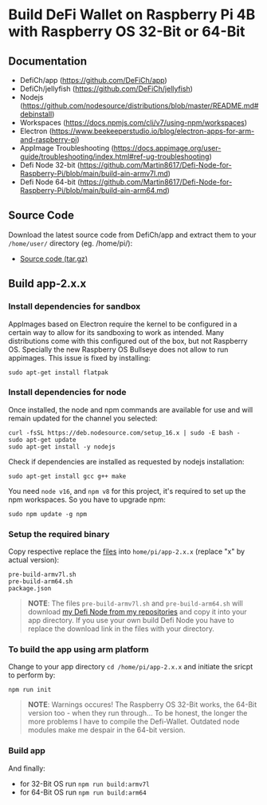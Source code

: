 # Build DeFi Wallet on Raspberry Pi 4B with Raspberry OS 32-Bit or 64-Bit


## Documentation
- DefiCh/app (https://github.com/DeFiCh/app)
- DefiCh/jellyfish (https://github.com/DeFiCh/jellyfish)
- Nodejs (https://github.com/nodesource/distributions/blob/master/README.md#debinstall)
- Workspaces (https://docs.npmjs.com/cli/v7/using-npm/workspaces)
- Electron (https://www.beekeeperstudio.io/blog/electron-apps-for-arm-and-raspberry-pi)
- AppImage Troubleshooting (https://docs.appimage.org/user-guide/troubleshooting/index.html#ref-ug-troubleshooting)
- Defi Node 32-bit (https://github.com/Martin8617/Defi-Node-for-Raspberry-Pi/blob/main/build-ain-armv7l.md)
- Defi Node 64-bit (https://github.com/Martin8617/Defi-Node-for-Raspberry-Pi/blob/main/build-ain-arm64.md)

## Source Code
Download the latest source code from DefiCh/app and extract them to your `/home/user/` directory (eg. /home/pi/):
- [Source code (tar.gz)](https://github.com/DeFiCh/app/releases)


## Build app-2.x.x

### Install dependencies for sandbox
AppImages based on Electron require the kernel to be configured in a certain way to allow for its sandboxing to work as intended. Many distributions come with this configured out of the box, but not Raspberry OS. Specially the new Raspberry OS Bullseye does not allow to run appimages. This issue is fixed by installing:
```
sudo apt-get install flatpak
```

### Install dependencies for node
Once installed, the node and npm commands are available for use and will remain updated for the channel you selected:
```
curl -fsSL https://deb.nodesource.com/setup_16.x | sudo -E bash -
sudo apt-get update
sudo apt-get install -y nodejs
```
Check if dependencies are installed as requested by nodejs installation:
```
sudo apt-get install gcc g++ make
```
You need `node v16`, and `npm v8` for this project, it's required to set up the npm workspaces. So you have to upgrade npm:
```
sudo npm update -g npm
```

### Setup the required binary
Copy respective replace the [files](https://github.com/Martin8617/Defi-Wallet-for-Raspberry-Pi/tree/main/files) into `home/pi/app-2.x.x` (replace "x" by actual version):
```
pre-build-armv7l.sh
pre-build-arm64.sh
package.json
```
> **NOTE**: The files `pre-build-armv7l.sh` and `pre-build-arm64.sh` will download [my Defi Node from my repositories](https://github.com/Martin8617/Defi-Node-for-Raspberry-Pi/releases) and copy it into your app directory. If you use your own build Defi Node you have to replace the download link in the files with your directory.


### To build the app using arm platform
Change to your app directory `cd /home/pi/app-2.x.x` and initiate the sricpt to perform by:
```
npm run init
```

> **NOTE**: Warnings occures! The Raspberry OS 32-Bit works, the 64-Bit version too - when they run through... To be honest, the longer the more problems I have to compile the Defi-Wallet. Outdated node modules make me despair in the 64-bit version.


### Build app
And finally:
- for 32-Bit OS run `npm run build:armv7l`
- for 64-Bit OS run `npm run build:arm64`
